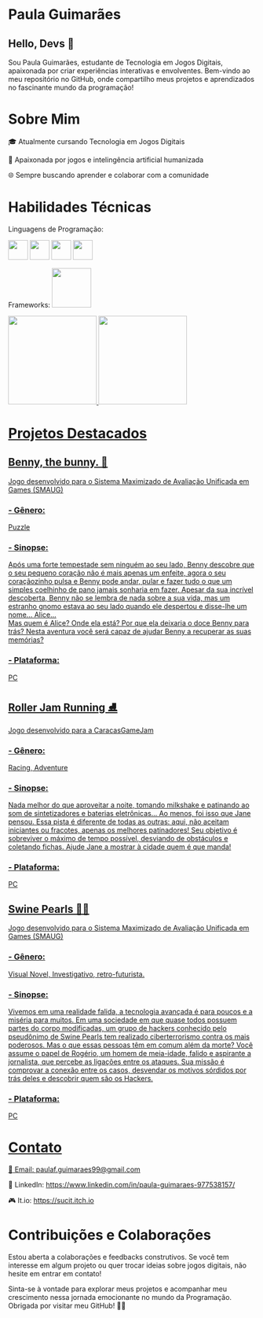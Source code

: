 # Paula Guimarães 

## Hello, Devs 👋 

Sou Paula Guimarães, estudante de Tecnologia em Jogos Digitais, apaixonada por criar experiências interativas e envolventes. 
  Bem-vindo ao meu repositório no GitHub, onde compartilho meus projetos e aprendizados no fascinante mundo da programação!

# Sobre Mim
🎓 Atualmente cursando Tecnologia em Jogos Digitais


🚀 Apaixonada por jogos e intelingência artificial humanizada


🌐 Sempre buscando aprender e colaborar com a comunidade

# Habilidades Técnicas
Linguagens de Programação: 

<img src="https://cdn.jsdelivr.net/gh/devicons/devicon/icons/python/python-original-wordmark.svg" width="40" height="40" /> <img src="https://cdn.jsdelivr.net/gh/devicons/devicon/icons/javascript/javascript-original.svg" width="40" height="40" /> <img src="https://cdn.jsdelivr.net/gh/devicons/devicon/icons/html5/html5-original.svg" width="40" height="40" />
<img src="https://cdn.jsdelivr.net/gh/devicons/devicon@latest/icons/csharp/csharp-original.svg" width="40" height="40" />
                   


Frameworks: 
<img src="https://cdn.jsdelivr.net/gh/devicons/devicon@latest/icons/unity/unity-original.svg" width="80" height="80" />



<div>
<a href="https://github.com/Suc1t">
<img loading="lazy" height="180em" src="https://github-readme-stats.vercel.app/api/top-langs/?username=Suc1t&layout=compact&langs_count=7&theme=dracula"/>
<img loading="lazy" height="180em" src="https://github-readme-stats.vercel.app/api?username=Suc1t&show_icons=true&theme=dracula&include_all_commits=true&count_private=true"/>
</div>

# Projetos Destacados

## Benny, the bunny. 🐰
Jogo desenvolvido para o Sistema Maximizado de Avaliação Unificada em Games (SMAUG)
### - Gênero: 
Puzzle
### - Sinopse:
Após uma forte tempestade sem ninguém ao seu lado, Benny descobre que o seu pequeno coração não é mais apenas um enfeite, agora o seu coraçãozinho pulsa e Benny pode andar, pular e fazer tudo o que um simples coelhinho de pano jamais sonharia em fazer. Apesar da sua incrível descoberta, Benny não se lembra de nada sobre a sua vida, mas um estranho gnomo estava ao seu lado quando ele despertou e disse-lhe um nome... Alice...  
Mas quem é Alice? Onde ela está? Por que ela deixaria o doce Benny para trás? Nesta aventura você será capaz de ajudar Benny a recuperar as suas memórias?

### - Plataforma:

PC

## Roller Jam Running ⛸️
Jogo desenvolvido para a CaracasGameJam
### - Gênero: 
Racing, Adventure
### - Sinopse:
Nada melhor do que aproveitar a noite, tomando milkshake e patinando ao som de sintetizadores e baterias eletrônicas... Ao menos, foi isso que Jane pensou. Essa pista é diferente de todas as outras: aqui, não aceitam iniciantes ou fracotes, apenas os melhores patinadores! Seu objetivo é sobreviver o máximo de tempo possível, desviando de obstáculos e coletando fichas. Ajude Jane a mostrar à cidade quem é que manda!

### - Plataforma:

PC


## Swine Pearls 🐷💎
Jogo desenvolvido para o Sistema Maximizado de Avaliação Unificada em Games (SMAUG)
### - Gênero: 
Visual Novel, Investigativo, retro-futurista.

### - Sinopse:
Vivemos em uma realidade falida, a tecnologia avançada é para poucos e a miséria para muitos. Em uma sociedade em que quase todos possuem partes do corpo modificadas, um grupo de hackers conhecido pelo pseudônimo de Swine Pearls tem realizado ciberterrorismo contra os mais poderosos. Mas o que essas pessoas têm em comum além da morte? Você assume o papel de Rogério, um homem de meia-idade, falido e aspirante a jornalista, que percebe as ligações entre os ataques. Sua missão é comprovar a conexão entre os casos, desvendar os motivos sórdidos por trás deles e descobrir quem são os Hackers.</h1>

### - Plataforma:

PC

# Contato

📧 Email: paulaf.guimaraes99@gmail.com


💼 LinkedIn: https://www.linkedin.com/in/paula-guimaraes-977538157/


🎮 It.io: https://sucit.itch.io

# Contribuições e Colaborações
Estou aberta a colaborações e feedbacks construtivos. Se você tem interesse em algum projeto ou quer trocar ideias sobre jogos digitais, não hesite em entrar em contato!

Sinta-se à vontade para explorar meus projetos e acompanhar meu crescimento nessa jornada emocionante no mundo da Programação. Obrigada por visitar meu GitHub! 🚀✨
<!---
Suc1t/Suc1t is a ✨ special ✨ repository because its `README.md` (this file) appears on your GitHub profile.
You can click the Preview link to take a look at your changes.
--->
